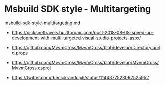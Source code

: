 # Msbuild SDK style - Multitargeting

msbuild-sdk-style-multitargeting.md

*   https://nicksnettravels.builttoroam.com/post-2018-08-08-speed-up-development-with-multi-targeted-visual-studio-projects-aspx/

*   https://github.com/MvvmCross/MvvmCross/blob/develop/Directory.build.props

*   https://github.com/MvvmCross/MvvmCross/blob/develop/MvvmCross/MvvmCross.csproj

*   https://twitter.com/thenickrandolph/status/1144377523062525952
